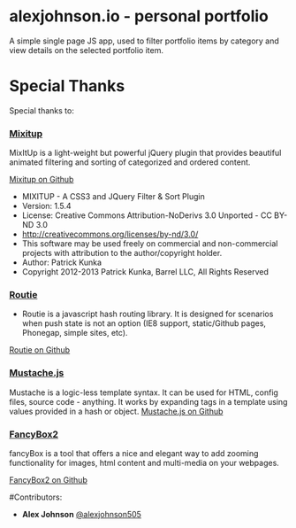 alexjohnson.io - personal portfolio
==============
A simple single page JS app, used to filter portfolio items by category and view details on the selected portfolio item.

# Special Thanks
Special thanks to:

### [Mixitup](http://mixitup.io/)

MixItUp is a light-weight but powerful jQuery plugin that provides beautiful animated filtering and sorting of categorized and ordered content.

[Mixitup on Github](https://github.com/barrel/mixitup)

* MIXITUP - A CSS3 and JQuery Filter & Sort Plugin
* Version: 1.5.4
* License: Creative Commons Attribution-NoDerivs 3.0 Unported - CC BY-ND 3.0
* http://creativecommons.org/licenses/by-nd/3.0/
* This software may be used freely on commercial and non-commercial projects with attribution to the author/copyright holder.
* Author: Patrick Kunka
* Copyright 2012-2013 Patrick Kunka, Barrel LLC, All Rights Reserved

### [Routie](http://projects.jga.me/routie/#toc0)

* Routie is a javascript hash routing library. It is designed for scenarios when push state is not an option (IE8 support, static/Github pages, Phonegap, simple sites, etc).

[Routie on Github](https://github.com/jgallen23/routie)

### [Mustache.js](http://mustache.github.io)

Mustache is a logic-less template syntax. It can be used for HTML, config files, source code - anything. It works by expanding tags in a template using values provided in a hash or object.
[Mustache.js on Github](https://github.com/janl/mustache.js)

### [FancyBox2](http://fancyapps.com/fancybox/)

fancyBox is a tool that offers a nice and elegant way to add zooming functionality for images, html content and multi-media on your webpages. 

[FancyBox2 on Github](https://github.com/fancyapps/fancyBox)

#Contributors:

* __Alex Johnson__ [@alexjohnson505](https://github.com/alexjohnson505)